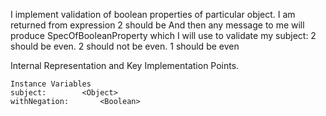 I implement validation of boolean properties of particular object. I am returned from expression 
	2 should be 
And then any message to me will produce SpecOfBooleanProperty which I will use to validate my subject:
	2 should be even.
	2 should not be even.
	1 should be even

Internal Representation and Key Implementation Points.

    Instance Variables
	subject:		<Object>
	withNegation:		<Boolean>